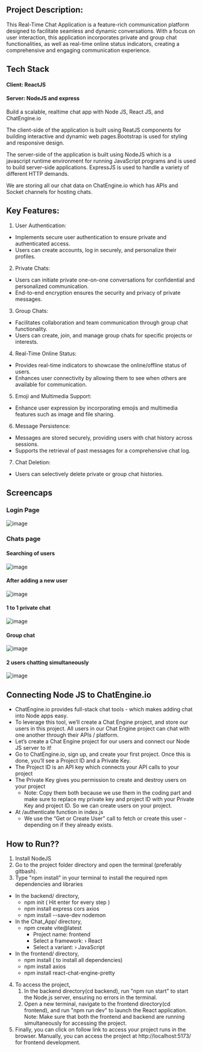 ## Project Description:
This Real-Time Chat Application is a feature-rich communication platform designed to facilitate seamless and dynamic conversations. With a focus on user interaction, this application incorporates private and group chat functionalities, as well as real-time online status indicators, creating a comprehensive and engaging communication experience.
## Tech Stack
#### Client: ReactJS

#### Server: NodeJS and express
Build a scalable, realtime chat app with Node JS, React JS, and ChatEngine.io

The client-side of the application is built using ReatJS components for building interactive and dynamic web pages.Bootstrap is used for styling and responsive design.

The server-side of the application is built using NodeJS which is a javascript runtime environment for running JavaScript programs and is used to build server-side applications.
ExpressJS is used to handle a variety of different HTTP demands.

 We are storing all our chat data on ChatEngine.io which has APIs and Socket channels for hosting chats.

## Key Features:

1. User Authentication:
* Implements secure user authentication to ensure private and authenticated access.
* Users can create accounts, log in securely, and personalize their profiles.
2. Private Chats:
* Users can initiate private one-on-one conversations for confidential and personalized communication.
* End-to-end encryption ensures the security and privacy of private messages.
3. Group Chats:
* Facilitates collaboration and team communication through group chat functionality.
* Users can create, join, and manage group chats for specific projects or interests.
4. Real-Time Online Status:
* Provides real-time indicators to showcase the online/offline status of users.
* Enhances user connectivity by allowing them to see when others are available for communication.
5. Emoji and Multimedia Support:
* Enhance user expression by incorporating emojis and multimedia features such as image and file sharing.
6. Message Persistence:
* Messages are stored securely, providing users with chat history across sessions.
* Supports the retrieval of past messages for a comprehensive chat log.
7. Chat Deletion:
* Users can selectively delete private or group chat histories.

## Screencaps

### Login Page
![image](https://github.com/Jyothirmai-123/Realtime-Chat-Application/assets/113755812/2f11e9fe-52d5-47c7-9d53-93f4fc6db386)

### Chats page
#### Searching of users
![image](https://github.com/Jyothirmai-123/Realtime-Chat-Application/assets/113755812/ffe9574a-0a6a-40ce-a4bc-facfdeec9b89)

#### After adding a new user
![image](https://github.com/Jyothirmai-123/Realtime-Chat-Application/assets/113755812/2d5499cc-91f1-4b43-b0c0-cc2929b990dd)

#### 1 to 1 private chat
![image](https://github.com/Jyothirmai-123/Realtime-Chat-Application/assets/113755812/52b3570b-e971-4556-81b7-b5be0af41f00)

#### Group chat
![image](https://github.com/Jyothirmai-123/Realtime-Chat-Application/assets/113755812/cc14e6cf-a8d4-4a39-9a26-d85eefa191e3)

#### 2 users chatting simultaneously
![image](https://github.com/Jyothirmai-123/Realtime-Chat-Application/assets/113755812/35930d96-5839-4dbe-b723-ddd45110cbbf)
   
##  Connecting Node JS to ChatEngine.io
* ChatEngine.io provides full-stack chat tools - which makes adding chat into Node apps easy.
* To leverage this tool, we’ll create a Chat Engine project, and store our users in this project. All users in our Chat Engine project can chat with one another through their APIs / platform.
* Let’s create a Chat Engine project for our users and connect our Node JS server to it!
* Go to ChatEngine.io, sign up, and create your first project. Once this is done, you’ll see a Project ID and a Private Key.
* The Project ID is an API key which connects your API calls to your project
* The Private Key gives you permission to create and destroy users on your project
  * Note: Copy them both because we use them in the coding part and make sure to replace my private key and project ID with your Private Key and project ID. So we can create users on your project.
* At /authenticate function in index.js
  * We use the “Get or Create User” call to fetch or create this user - depending on if they already exists.


## How to Run??
1. Install NodeJS
2. Go to the project folder directory and open the terminal (preferably gitbash).
3. Type "npm install" in your terminal to install the required npm dependencies and libraries
* In the backend/ directory,
    * npm init ( Hit enter for every step )
    * npm install express cors axios
    * npm install --save-dev nodemon      
* In the Chat_App/ directory,  
    * npm create vite@latest
        * Project name: frontend
        * Select a framework: › React
        * Select a variant: › JavaScript
* In the frontend/ directory,
   * npm install ( to install all dependencies)
   * npm install axios
   * npm install react-chat-engine-pretty
4. To access the project,
   1. In the backend directory(cd backend), run "npm run start" to start the Node.js server, ensuring no errors in the terminal.
   2. Open a new terminal, navigate to the frontend directory(cd frontend), and run "npm run dev" to launch the React application.
Note: Make sure that both the frontend and backend are running simultaneously for accessing the project.
5. Finally, you can click on follow link to access your project runs in the browser. Manually, you can access the project at http://localhost:5173/ for frontend development.
   


